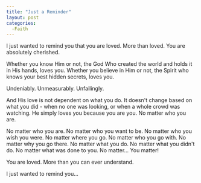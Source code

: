 ```yaml
---
title: "Just a Reminder"
layout: post
categories:
  -Faith
---
```

I just wanted to remind you that you are loved.
More than loved.
You are absolutely cherished.

Whether you know Him or not, the God Who created the world and holds it in His hands, loves you.
Whether you believe in Him or not, the Spirit who knows your best hidden secrets, loves you.

Undeniably.
Unmeasurably.
Unfailingly.

And His love is not dependent on what you do.
It doesn't change based on what you did - when no one was looking, or when a whole crowd was watching.
He simply loves you because you are you.
No matter who you are. 

No matter who you are.
No matter who you want to be. 
No matter who you wish you were.
No matter where you go.
No matter who you go with.
No matter why you go there.
No matter what you do.
No matter what you didn't do.
No matter what was done to you.
No matter... You matter!

You are loved.
More than you can ever understand.

I just wanted to remind you...
